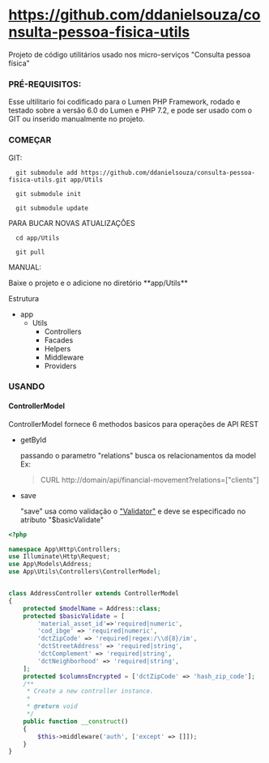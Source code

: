 # https://github.com/ddanielsouza/consulta-pessoa-fisica-utils #

Projeto de código utilitários usado nos micro-serviços "Consulta pessoa física"

### PRÉ-REQUISITOS: ##
Esse ultilitario foi codificado para o Lumen PHP Framework, rodado e testado sobre a versão 6.0 do Lumen e PHP 7.2,
e pode ser usado com o GIT ou inserido manualmente no projeto.

### COMEÇAR ###
GIT:
```
  git submodule add https://github.com/ddanielsouza/consulta-pessoa-fisica-utils.git app/Utils
```

```
  git submodule init
```

```
  git submodule update
```

PARA BUCAR NOVAS ATUALIZAÇÕES

```
  cd app/Utils
```

```
  git pull
```
<p>MANUAL:</p>
Baixe o projeto e o adicione no diretório **app/Utils**

<p>Estrutura</p>

<ul>
  <li>
    app
    <ul>
      <li>
        Utils
        <ul>
          <li>Controllers</li>
          <li>Facades</li>
          <li>Helpers</li>
          <li>Middleware</li>
          <li>Providers</li>
        </ul
      </li>
    </ul>
  </li>
</ul>

### USANDO ###

#### ControllerModel ####

ControllerModel fornece 6 methodos basicos para operações de API REST
<ul>
  <li>
    <p>getById</p>
    passando o parametro "relations" busca os relacionamentos da model
    <br>
    Ex:
    <blockquote>
    CURL http://domain/api/financial-movement?relations=["clients"]
   </blockquote>
  </li>
  <li>
    <p>save</p>
    "save" usa como validação o <a href="https://laravel.com/docs/5.8/validation">"Validator"</a> e deve se especificado no atributo "$basicValidate"
  </li>
</ul>

```php
<?php

namespace App\Http\Controllers;
use Illuminate\Http\Request;
use App\Models\Address;
use App\Utils\Controllers\ControllerModel;


class AddressController extends ControllerModel
{
    protected $modelName = Address::class;
    protected $basicValidate = [
        'material_asset_id'=>'required|numeric',
        'cod_ibge' => 'required|numeric',
        'dctZipCode' => 'required|regex:/\\d{8}/im',
        'dctStreetAddress' => 'required|string',
        'dctComplement' => 'required|string',
        'dctNeighborhood' => 'required|string',
    ];
    protected $columnsEncrypted = ['dctZipCode' => 'hash_zip_code'];
    /**
     * Create a new controller instance.
     *
     * @return void
     */
    public function __construct()
    {
        $this->middleware('auth', ['except' => []]);
    }
}

``` 

